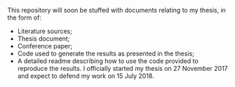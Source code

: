 This repository will soon be stuffed with documents relating to my thesis, in the form of:
- Literature sources;
- Thesis document;
- Conference paper;
- Code used to generate the results as presented in the thesis;
- A detailed readme describing how to use the code provided to reproduce the results.
I officially started my thesis on 27 November 2017 and expect to defend my work on 15 July 2018.

